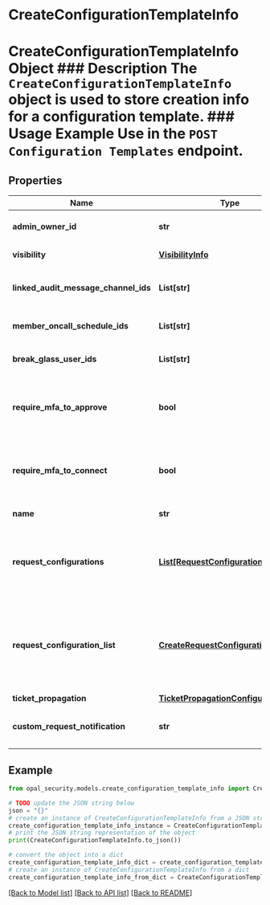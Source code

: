 # CreateConfigurationTemplateInfo

# CreateConfigurationTemplateInfo Object ### Description The `CreateConfigurationTemplateInfo` object is used to store creation info for a configuration template.  ### Usage Example Use in the `POST Configuration Templates` endpoint.

## Properties

Name | Type | Description | Notes
------------ | ------------- | ------------- | -------------
**admin_owner_id** | **str** | The ID of the owner of the configuration template. | 
**visibility** | [**VisibilityInfo**](VisibilityInfo.md) | The visibility info of the configuration template. | 
**linked_audit_message_channel_ids** | **List[str]** | The IDs of the audit message channels linked to the configuration template. | [optional] 
**member_oncall_schedule_ids** | **List[str]** | The IDs of the on-call schedules linked to the configuration template. | [optional] 
**break_glass_user_ids** | **List[str]** | The IDs of the break glass users linked to the configuration template. | [optional] 
**require_mfa_to_approve** | **bool** | A bool representing whether or not to require MFA for reviewers to approve requests for this configuration template. | 
**require_mfa_to_connect** | **bool** | A bool representing whether or not to require MFA to connect to resources associated with this configuration template. | 
**name** | **str** | The name of the configuration template. | 
**request_configurations** | [**List[RequestConfiguration]**](RequestConfiguration.md) | The request configuration list of the configuration template. If not provided, the default request configuration will be used. | [optional] 
**request_configuration_list** | [**CreateRequestConfigurationInfoList**](CreateRequestConfigurationInfoList.md) | The request configuration list of the configuration template. If not provided, the default request configuration will be used. Deprecated in favor of &#x60;request_configurations&#x60;. | [optional] 
**ticket_propagation** | [**TicketPropagationConfiguration**](TicketPropagationConfiguration.md) |  | [optional] 
**custom_request_notification** | **str** | Custom request notification sent upon request approval for this configuration template. | [optional] 

## Example

```python
from opal_security.models.create_configuration_template_info import CreateConfigurationTemplateInfo

# TODO update the JSON string below
json = "{}"
# create an instance of CreateConfigurationTemplateInfo from a JSON string
create_configuration_template_info_instance = CreateConfigurationTemplateInfo.from_json(json)
# print the JSON string representation of the object
print(CreateConfigurationTemplateInfo.to_json())

# convert the object into a dict
create_configuration_template_info_dict = create_configuration_template_info_instance.to_dict()
# create an instance of CreateConfigurationTemplateInfo from a dict
create_configuration_template_info_from_dict = CreateConfigurationTemplateInfo.from_dict(create_configuration_template_info_dict)
```
[[Back to Model list]](../README.md#documentation-for-models) [[Back to API list]](../README.md#documentation-for-api-endpoints) [[Back to README]](../README.md)


